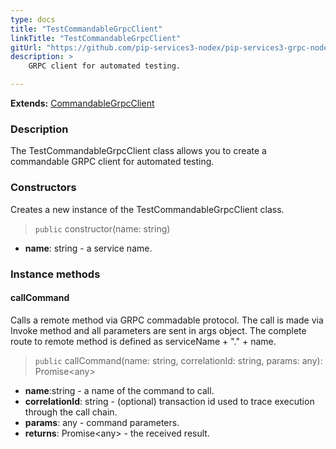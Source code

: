 ```yaml
---
type: docs
title: "TestCommandableGrpcClient"
linkTitle: "TestCommandableGrpcClient"
gitUrl: "https://github.com/pip-services3-nodex/pip-services3-grpc-nodex"
description: > 
    GRPC client for automated testing.

---
```


**Extends:** [CommandableGrpcClient](../../clients/commandable_grpc_client)


### Description

The TestCommandableGrpcClient class allows you to create a commandable GRPC client for automated testing.

### Constructors
Creates a new instance of the TestCommandableGrpcClient class.

> `public` constructor(name: string)

- **name**: string - a service name. 


### Instance methods

#### callCommand
Calls a remote method via GRPC commadable protocol.
The call is made via Invoke method and all parameters are sent in args object.
The complete route to remote method is defined as serviceName + "." + name.

> `public` callCommand(name: string, correlationId: string, params: any): Promise\<any\>

- **name**:string - a name of the command to call. 
- **correlationId**: string - (optional) transaction id used to trace execution through the call chain.
- **params**: any - command parameters.
- **returns**: Promise\<any\> - the received result.

